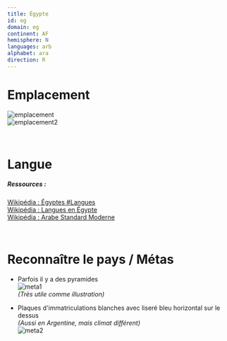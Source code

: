 ```yaml
---
title: Égypte
id: eg
domain: eg
continent: AF
hemisphere: N
languages: arb
alphabet: ara
direction: R
---
```


# Emplacement

![emplacement](https://upload.wikimedia.org/wikipedia/commons/thumb/a/a1/EGY_orthographic.svg/300px-EGY_orthographic.svg.png)  
![emplacement2](https://upload.wikimedia.org/wikipedia/commons/5/53/Egypte_carte.png)

<br/>

# Langue

##### Ressources :

[Wikipédia : Égyptes #Langues](https://fr.wikipedia.org/wiki/%C3%89gypte#Langues)  
[Wikipédia : Langues en Égypte](https://fr.wikipedia.org/wiki/Langues_en_%C3%89gypte)  
[Wikipédia : Arabe Standard Moderne](https://fr.wikipedia.org/wiki/Arabe_standard_moderne)  


<br/>

# Reconnaître le pays / Métas

- Parfois il y a des pyramides  
  ![meta1](/images/eg_geoguessr.png)  
  *(Très utile comme illustration)*
  
- Plaques d'immatriculations blanches avec liseré bleu horizontal sur le dessus  
  *(Aussi en Argentine, mais climat différent)*  
  ![meta2](https://upload.wikimedia.org/wikipedia/commons/thumb/1/15/License_plate_Egypt_private.jpg/220px-License_plate_Egypt_private.jpg)
